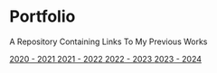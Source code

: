 # Portfolio
A Repository Containing Links To My Previous Works
<p>
  <table>
    <tbody>
	  <tr>
        <a href="/2020 - 2021/README.md">
		  2020 - 2021
		</a>
	  </tr>
	  <tr>
        <a href="/2021 - 2022/README.md">
		  2021 - 2022
		</a>
	  </tr>
	  <tr>
        <a href="/2022 - 2023/README.md">
		  2022 - 2023
		</a>
	  </tr>
	  <tr>
        <a href="/2023 - 2024/README.md">
		  2023 - 2024
		</a>
	  </tr>
    </tbody>
  </table>
</p>